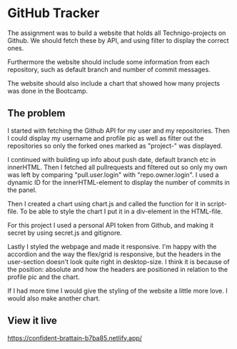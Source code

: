 # GitHub Tracker

The assignment was to build a website that holds all Technigo-projects on Github. We should fetch these by API, and using filter to display the correct ones. 

Furthermore the website should include some information from each repository, such as default branch and number of commit messages. 

The website should also include a chart that showed how many projects was done in the Bootcamp.

## The problem

I started with fetching the Github API for my user and my repositories. Then I could display my username and profile pic as well as filter out the repositories so only the forked ones marked as "project-" was displayed.

I continued with building up info about push date, default branch etc in innerHTML. Then I fetched all pullrequests and filtered out so only my own was left by comparing "pull.user.login" with "repo.owner.login". I used a dynamic ID for the innerHTML-element to display the number of commits in the panel.

Then I created a chart using chart.js and called the function for it in script-file. To be able to style the chart I put it in a div-element in the HTML-file.

For this project I used a personal API token from Github, and making it secret by using secret.js and gitignore.

Lastly I styled the webpage and made it responsive. I'm happy with the accordion and the way the flex/grid is responsive, but the headers in the user-section doesn't look quite right in desktop-size. I think it is because of the position: absolute and how the headers are positioned in relation to the profile pic and the chart.

If I had more time I would give the styling of the website a little more love. I would also make another chart.



## View it live

https://confident-brattain-b7ba85.netlify.app/
